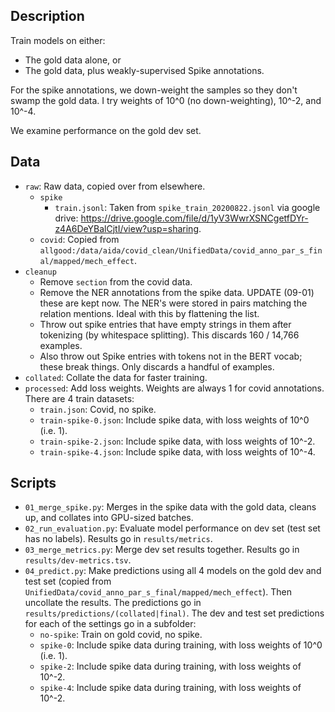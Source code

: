 ## Description

Train models on either:
- The gold data alone, or
- The gold data, plus weakly-supervised Spike annotations.

For the spike annotations, we down-weight the samples so they don't swamp the gold data. I try weights of 10^0 (no down-weighting), 10^-2, and 10^-4.

We examine performance on the gold dev set.

## Data

- `raw`: Raw data, copied over from elsewhere.
  - `spike`
    - `train.jsonl`: Taken from `spike_train_20200822.jsonl` via google drive: https://drive.google.com/file/d/1yV3WwrXSNCgetfDYr-z4A6DeYBalCjtI/view?usp=sharing.
  - `covid`: Copied from `allgood:/data/aida/covid_clean/UnifiedData/covid_anno_par_s_final/mapped/mech_effect`.
- `cleanup`
  - Remove `section` from the covid data.
  - Remove the NER annotations from the spike data. UPDATE (09-01) these are kept now. The NER's were stored in pairs matching the relation mentions. Ideal with this by flattening the list.
  - Throw out spike entries that have empty strings in them after tokenizing (by whitespace splitting). This discards 160 / 14,766 examples.
  - Also throw out Spike entries with tokens not in the BERT vocab; these break things. Only discards a handful of examples.
- `collated`: Collate the data for faster training.
- `processed`: Add loss weights. Weights are always 1 for covid annotations. There are 4 train datasets:
  - `train.json`: Covid, no spike.
  - `train-spike-0.json`: Include spike data, with loss weights of 10^0 (i.e. 1).
  - `train-spike-2.json`: Include spike data, with loss weights of 10^-2.
  - `train-spike-4.json`: Include spike data, with loss weights of 10^-4.


## Scripts

- `01_merge_spike.py`: Merges in the spike data with the gold data, cleans up, and collates into GPU-sized batches.
- `02_run_evaluation.py`: Evaluate model performance on dev set (test set has no labels). Results go in `results/metrics`.
- `03_merge_metrics.py`: Merge dev set results together. Results go in `results/dev-metrics.tsv`.
- `04_predict.py`: Make predictions using all 4 models on the gold dev and test set (copied from `UnifiedData/covid_anno_par_s_final/mapped/mech_effect`). Then uncollate the results. The predictions go in `results/predictions/(collated|final)`. The dev and test set predictions for each of the settings go in a subfolder:
  - `no-spike`: Train on gold covid, no spike.
  - `spike-0`: Include spike data during training, with loss weights of 10^0 (i.e. 1).
  - `spike-2`: Include spike data during training, with loss weights of 10^-2.
  - `spike-4`: Include spike data during training, with loss weights of 10^-2.
